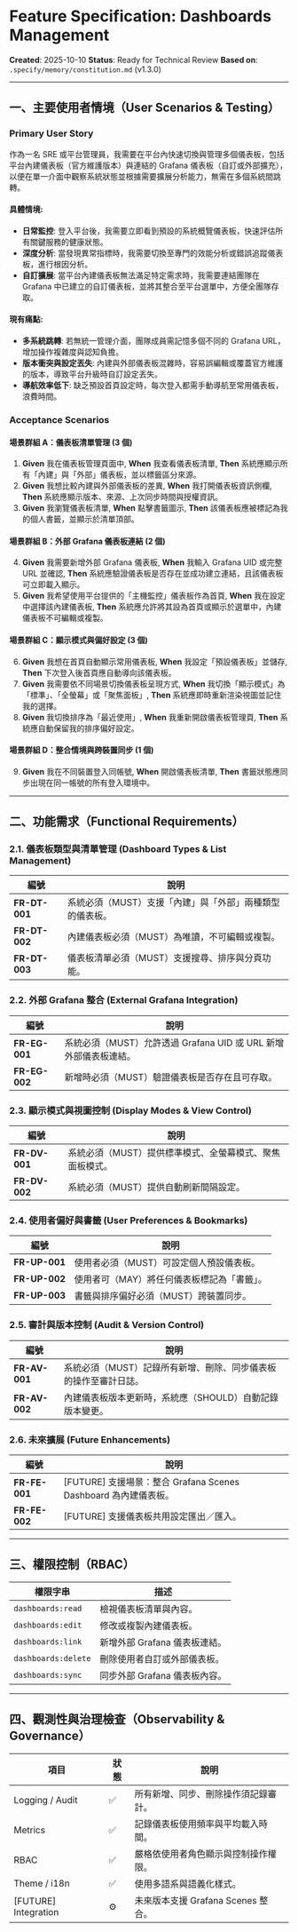 # Feature Specification: Dashboards Management

**Created**: 2025-10-10
**Status**: Ready for Technical Review
**Based on**: `.specify/memory/constitution.md` (v1.3.0)

---

## 一、主要使用者情境（User Scenarios & Testing）

### Primary User Story
作為一名 SRE 或平台管理員，我需要在平台內快速切換與管理多個儀表板，包括平台內建儀表板（官方維護版本）與連結的 Grafana 儀表板（自訂或外部擴充），以便在單一介面中觀察系統狀態並根據需要擴展分析能力，無需在多個系統間跳轉。

#### 具體情境:
- **日常監控**: 登入平台後，我需要立即看到預設的系統概覽儀表板，快速評估所有關鍵服務的健康狀態。
- **深度分析**: 當發現異常指標時，我需要切換至專門的效能分析或錯誤追蹤儀表板，進行根因分析。
- **自訂擴展**: 當平台內建儀表板無法滿足特定需求時，我需要連結團隊在 Grafana 中已建立的自訂儀表板，並將其整合至平台選單中，方便全團隊存取。

#### 現有痛點:
- **多系統跳轉**: 若無統一管理介面，團隊成員需記憶多個不同的 Grafana URL，增加操作複雜度與認知負擔。
- **版本衝突與設定丟失**: 內建與外部儀表板混雜時，容易誤編輯或覆蓋官方維護的版本，導致平台升級時自訂設定丟失。
- **導航效率低下**: 缺乏預設首頁設定時，每次登入都需手動導航至常用儀表板，浪費時間。

### Acceptance Scenarios

#### 場景群組 A：儀表板清單管理 (3 個)
1.  **Given** 我在儀表板管理頁面中, **When** 我查看儀表板清單, **Then** 系統應顯示所有「內建」與「外部」儀表板，並以標籤區分來源。
2.  **Given** 我想比較內建與外部儀表板的差異, **When** 我打開儀表板資訊側欄, **Then** 系統應顯示版本、來源、上次同步時間與授權資訊。
3.  **Given** 我瀏覽儀表板清單, **When** 點擊書籤圖示, **Then** 該儀表板應被標記為我的個人書籤，並顯示於清單頂部。

#### 場景群組 B：外部 Grafana 儀表板連結 (2 個)
4.  **Given** 我需要新增外部 Grafana 儀表板, **When** 我輸入 Grafana UID 或完整 URL 並確認, **Then** 系統應驗證儀表板是否存在並成功建立連結，且該儀表板可立即載入顯示。
5.  **Given** 我希望使用平台提供的「主機監控」儀表板作為首頁, **When** 我在設定中選擇該內建儀表板, **Then** 系統應允許將其設為首頁或顯示於選單中，內建儀表板不可編輯或複製。

#### 場景群組 C：顯示模式與偏好設定 (3 個)
6.  **Given** 我想在首頁自動顯示常用儀表板, **When** 我設定「預設儀表板」並儲存, **Then** 下次登入後首頁應自動導向該儀表板。
7.  **Given** 我需要依不同場景切換儀表板呈現方式, **When** 我切換「顯示模式」為「標準」、「全螢幕」或「聚焦面板」, **Then** 系統應即時重新渲染視圖並記住我的選擇。
8.  **Given** 我切換排序為「最近使用」, **When** 我重新開啟儀表板管理頁, **Then** 系統應自動保留我的排序偏好設定。

#### 場景群組 D：整合情境與跨裝置同步 (1 個)
9.  **Given** 我在不同裝置登入同帳號, **When** 開啟儀表板清單, **Then** 書籤狀態應同步出現在同一帳號的所有登入環境中。

---

## 二、功能需求（Functional Requirements）

### 2.1. 儀表板類型與清單管理 (Dashboard Types & List Management)
| 編號 | 說明 |
|------|------|
| **FR-DT-001** | 系統必須（MUST）支援「內建」與「外部」兩種類型的儀表板。 |
| **FR-DT-002** | 內建儀表板必須（MUST）為唯讀，不可編輯或複製。 |
| **FR-DT-003** | 儀表板清單必須（MUST）支援搜尋、排序與分頁功能。 |

### 2.2. 外部 Grafana 整合 (External Grafana Integration)
| 編號 | 說明 |
|------|------|
| **FR-EG-001** | 系統必須（MUST）允許透過 Grafana UID 或 URL 新增外部儀表板連結。 |
| **FR-EG-002** | 新增時必須（MUST）驗證儀表板是否存在且可存取。 |

### 2.3. 顯示模式與視圖控制 (Display Modes & View Control)
| 編號 | 說明 |
|------|------|
| **FR-DV-001** | 系統必須（MUST）提供標準模式、全螢幕模式、聚焦面板模式。 |
| **FR-DV-002** | 系統必須（MUST）提供自動刷新間隔設定。 |

### 2.4. 使用者偏好與書籤 (User Preferences & Bookmarks)
| 編號 | 說明 |
|------|------|
| **FR-UP-001** | 使用者必須（MUST）可設定個人預設儀表板。 |
| **FR-UP-002** | 使用者可（MAY）將任何儀表板標記為「書籤」。 |
| **FR-UP-003** | 書籤與排序偏好必須（MUST）跨裝置同步。 |

### 2.5. 審計與版本控制 (Audit & Version Control)
| 編號 | 說明 |
|------|------|
| **FR-AV-001** | 系統必須（MUST）記錄所有新增、刪除、同步儀表板的操作至審計日誌。 |
| **FR-AV-002** | 內建儀表板版本更新時，系統應（SHOULD）自動記錄版本變更。 |

### 2.6. 未來擴展 (Future Enhancements)
| 編號 | 說明 |
|------|------|
| **FR-FE-001** | [FUTURE] 支援場景：整合 Grafana Scenes Dashboard 為內建儀表板。 |
| **FR-FE-002** | [FUTURE] 支援儀表板共用設定匯出／匯入。 |

---

## 三、權限控制（RBAC）

| 權限字串 | 描述 |
|-----------|------|
| `dashboards:read` | 檢視儀表板清單與內容。 |
| `dashboards:edit` | 修改或複製內建儀表板。 |
| `dashboards:link` | 新增外部 Grafana 儀表板連結。 |
| `dashboards:delete` | 刪除使用者自訂或外部儀表板。 |
| `dashboards:sync` | 同步外部 Grafana 儀表板內容。 |

---

## 四、觀測性與治理檢查（Observability & Governance）

| 項目 | 狀態 | 說明 |
|------|------|------|
| Logging / Audit | ✅ | 所有新增、同步、刪除操作須記錄審計。 |
| Metrics | ✅ | 記錄儀表板使用頻率與平均載入時間。 |
| RBAC | ✅ | 嚴格依使用者角色顯示與控制操作權限。 |
| Theme / i18n | ✅ | 使用多語系與語義化樣式。 |
| [FUTURE] Integration | ⚙️ | 未來版本支援 Grafana Scenes 整合。 |